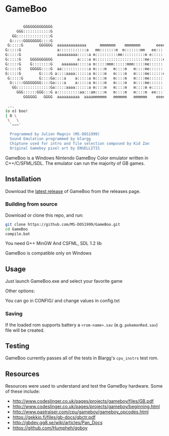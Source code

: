 # GameBoo
```bash

        GGGGGGGGGGGGG                                                              
     GGG::::::::::::G                                                              
   GG:::::::::::::::G                                                              
  G:::::GGGGGGGG::::G                                                              
 G:::::G       GGGGGG  aaaaaaaaaaaaa      mmmmmmm    mmmmmmm       eeeeeeeeeeee    
G:::::G                a::::::::::::a   mm:::::::m  m:::::::mm   ee::::::::::::ee  
G:::::G                aaaaaaaaa:::::a m::::::::::mm::::::::::m e::::::eeeee:::::ee
G:::::G    GGGGGGGGGG           a::::a m::::::::::::::::::::::me::::::e     e:::::e
G:::::G    G::::::::G    aaaaaaa:::::a m:::::mmm::::::mmm:::::me:::::::eeeee::::::e
G:::::G    GGGGG::::G  aa::::::::::::a m::::m   m::::m   m::::me:::::::::::::::::e 
G:::::G        G::::G a::::aaaa::::::a m::::m   m::::m   m::::me::::::eeeeeeeeeee  
 G:::::G       G::::Ga::::a    a:::::a m::::m   m::::m   m::::me:::::::e           
  G:::::GGGGGGGG::::Ga::::a    a:::::a m::::m   m::::m   m::::me::::::::e          
   GG:::::::::::::::Ga:::::aaaa::::::a m::::m   m::::m   m::::m e::::::::eeeeeeee  
     GGG::::::GGG:::G a::::::::::aa:::am::::m   m::::m   m::::m  ee:::::::::::::e  
        GGGGGG   GGGG  aaaaaaaaaa  aaaammmmmm   mmmmmm   mmmmmm    eeeeeeeeeeeeee  
                                                                                   
 .-.
(o o) boo!
| O \
 \   \
  `~~~'

  Programmed by Julien Magnin (MS-DOS1999)
  Sound Emulation programmed by blargg
  Chiptune used for intro and file selection composed by Kid Zan
  Original Gameboy pixel art by ENSELLITIS
 ```

GameBoo is a Windows Nintendo GameBoy Color emulator written in C++/C/SFML/SDL.
The emulator can run the majority of GB games.

## Installation

Download the [latest release](https://github.com/MS-DOS1999/GameBoo/releases/tag/V3-Chili_Hot_Dog) of GameBoo from the releases page.

### Building from source

Download or clone this repo, and run:
```sh
git clone https://github.com/MS-DOS1999/GameBoo.git
cd GameBoo
compile.bat
```
You need G++ MinGW
And CSFML, SDL 1.2 lib

GameBoo is compatible only on Windows

## Usage

Just launch GameBoo.exe and select your favorite game

Other options:

  You can go in CONFIG/ and change values in config.txt

### Saving 
If the loaded rom supports battery a `<rom-name>.sav` (e.g. `pokemonRed.sav`) file will be created.

## Testing
GameBoo currently passes all of the tests in Blargg's `cpu_instrs` test rom.

## Resources
Resources were used to understand and test the GameBoy hardware. Some of these include:
* <http://www.codeslinger.co.uk/pages/projects/gameboy/files/GB.pdf>
* <http://www.codeslinger.co.uk/pages/projects/gameboy/beginning.html>
* <http://www.pastraiser.com/cpu/gameboy/gameboy_opcodes.html>
* <https://gekkio.fi/files/gb-docs/gbctr.pdf>
* <http://gbdev.gg8.se/wiki/articles/Pan_Docs>
* <https://github.com/Humpheh/goboy>